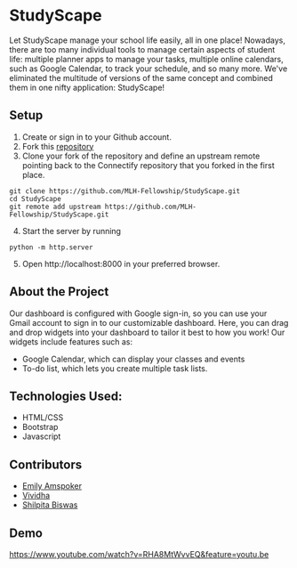# StudyScape

Let StudyScape manage your school life easily, all in one place! Nowadays, there are too many individual tools to manage certain aspects of student life: multiple planner apps to manage your tasks, multiple online calendars, such as Google Calendar, to track your schedule, and so many more. We've eliminated the multitude of versions of the same concept and combined them in one nifty application: StudyScape!

## Setup
1. Create or sign in to your Github account.
2. Fork this [repository](https://github.com/MLH-Fellowship/Student-Planner)
3. Clone your fork of the repository and define an upstream remote pointing back to the Connectify repository that you forked in the first place.
```
git clone https://github.com/MLH-Fellowship/StudyScape.git 
cd StudyScape
git remote add upstream https://github.com/MLH-Fellowship/StudyScape.git
```
4. Start the server by running
```
python -m http.server
```
5. Open http://localhost:8000 in your preferred browser. 

## About the Project
Our dashboard is configured with Google sign-in, so you can use your Gmail account to sign in to our customizable dashboard. Here, you can drag and drop widgets into your dashboard to tailor it best to how you work! Our widgets include features such as:
 - Google Calendar, which can display your classes and events
 - To-do list, which lets you create multiple task lists. 

## Technologies Used:
 - HTML/CSS
 - Bootstrap
 - Javascript

## Contributors
 - [Emily Amspoker](https://github.com/eamspoker)
 - [Vividha](https://github.com/V2dha)
 - [Shilpita Biswas](https://github.com/sh-biswas)
 
 ## Demo
https://www.youtube.com/watch?v=RHA8MtWvvEQ&feature=youtu.be
